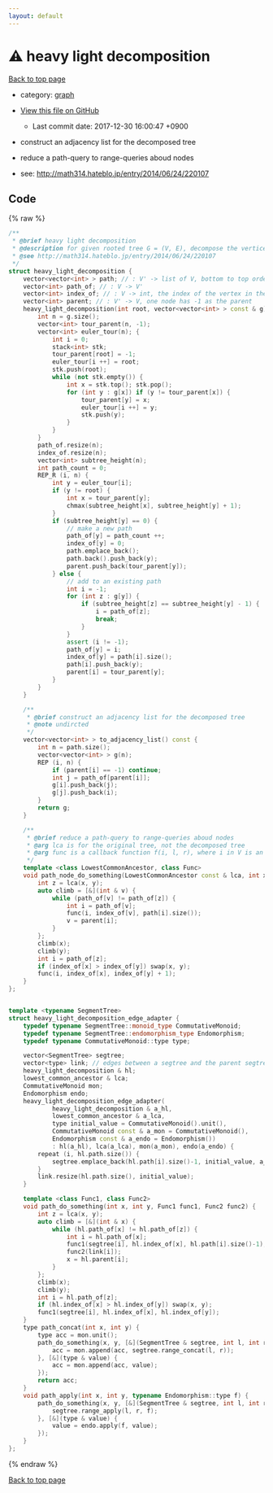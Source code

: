 ```yaml
---
layout: default
---
```


<!-- mathjax config similar to math.stackexchange -->
<script type="text/javascript" async
  src="https://cdnjs.cloudflare.com/ajax/libs/mathjax/2.7.5/MathJax.js?config=TeX-MML-AM_CHTML">
</script>
<script type="text/x-mathjax-config">
  MathJax.Hub.Config({
    TeX: { equationNumbers: { autoNumber: "AMS" }},
    tex2jax: {
      inlineMath: [ ['$','$'] ],
      processEscapes: true
    },
    "HTML-CSS": { matchFontHeight: false },
    displayAlign: "left",
    displayIndent: "2em"
  });
</script>

<script type="text/javascript" src="https://cdnjs.cloudflare.com/ajax/libs/jquery/3.4.1/jquery.min.js"></script>
<script src="https://cdn.jsdelivr.net/npm/jquery-balloon-js@1.1.2/jquery.balloon.min.js" integrity="sha256-ZEYs9VrgAeNuPvs15E39OsyOJaIkXEEt10fzxJ20+2I=" crossorigin="anonymous"></script>
<script type="text/javascript" src="../../assets/js/copy-button.js"></script>
<link rel="stylesheet" href="../../assets/css/copy-button.css" />


# :warning: heavy light decomposition
<a href="../../index.html">Back to top page</a>

* category: <a href="../../index.html#f8b0b924ebd7046dbfa85a856e4682c8">graph</a>
* <a href="{{ site.github.repository_url }}/blob/master/graph/heavy_light_decomposition.inc.cpp">View this file on GitHub</a>
    - Last commit date: 2017-12-30 16:00:47 +0900


* construct an adjacency list for the decomposed tree
* reduce a path-query to range-queries aboud nodes
* see: <a href="http://math314.hateblo.jp/entry/2014/06/24/220107">http://math314.hateblo.jp/entry/2014/06/24/220107</a>


## Code
{% raw %}
```cpp
/**
 * @brief heavy light decomposition
 * @description for given rooted tree G = (V, E), decompose the vertices to disjoint paths, and construct new small rooted tree G' = (V', E') of the disjoint paths.
 * @see http://math314.hateblo.jp/entry/2014/06/24/220107
 */
struct heavy_light_decomposition {
    vector<vector<int> > path; // : V' -> list of V, bottom to top order
    vector<int> path_of; // : V -> V'
    vector<int> index_of; // : V -> int, the index of the vertex in the path that belongs to
    vector<int> parent; // : V' -> V, one node has -1 as the parent
    heavy_light_decomposition(int root, vector<vector<int> > const & g) {
        int n = g.size();
        vector<int> tour_parent(n, -1);
        vector<int> euler_tour(n); {
            int i = 0;
            stack<int> stk;
            tour_parent[root] = -1;
            euler_tour[i ++] = root;
            stk.push(root);
            while (not stk.empty()) {
                int x = stk.top(); stk.pop();
                for (int y : g[x]) if (y != tour_parent[x]) {
                    tour_parent[y] = x;
                    euler_tour[i ++] = y;
                    stk.push(y);
                }
            }
        }
        path_of.resize(n);
        index_of.resize(n);
        vector<int> subtree_height(n);
        int path_count = 0;
        REP_R (i, n) {
            int y = euler_tour[i];
            if (y != root) {
                int x = tour_parent[y];
                chmax(subtree_height[x], subtree_height[y] + 1);
            }
            if (subtree_height[y] == 0) {
                // make a new path
                path_of[y] = path_count ++;
                index_of[y] = 0;
                path.emplace_back();
                path.back().push_back(y);
                parent.push_back(tour_parent[y]);
            } else {
                // add to an existing path
                int i = -1;
                for (int z : g[y]) {
                    if (subtree_height[z] == subtree_height[y] - 1) {
                        i = path_of[z];
                        break;
                    }
                }
                assert (i != -1);
                path_of[y] = i;
                index_of[y] = path[i].size();
                path[i].push_back(y);
                parent[i] = tour_parent[y];
            }
        }
    }

    /**
     * @brief construct an adjacency list for the decomposed tree
     * @note undircted
     */
    vector<vector<int> > to_adjacency_list() const {
        int n = path.size();
        vector<vector<int> > g(n);
        REP (i, n) {
            if (parent[i] == -1) continue;
            int j = path_of[parent[i]];
            g[i].push_back(j);
            g[j].push_back(i);
        }
        return g;
    }

    /**
     * @brief reduce a path-query to range-queries aboud nodes
     * @arg lca is for the original tree, not the decomposed tree
     * @arg func is a callback function f(i, l, r), where i in V is an index of path, [l, r) is a range on the path
     */
    template <class LowestCommonAncestor, class Func>
    void path_node_do_something(LowestCommonAncestor const & lca, int x, int y, Func func) const {
        int z = lca(x, y);
        auto climb = [&](int & v) {
            while (path_of[v] != path_of[z]) {
                int i = path_of[v];
                func(i, index_of[v], path[i].size());
                v = parent[i];
            }
        };
        climb(x);
        climb(y);
        int i = path_of[z];
        if (index_of[x] > index_of[y]) swap(x, y);
        func(i, index_of[x], index_of[y] + 1);
    }
};


template <typename SegmentTree>
struct heavy_light_decomposition_edge_adapter {
    typedef typename SegmentTree::monoid_type CommutativeMonoid;
    typedef typename SegmentTree::endomorphism_type Endomorphism;
    typedef typename CommutativeMonoid::type type;

    vector<SegmentTree> segtree;
    vector<type> link; // edges between a segtree and the parent segtree
    heavy_light_decomposition & hl;
    lowest_common_ancestor & lca;
    CommutativeMonoid mon;
    Endomorphism endo;
    heavy_light_decomposition_edge_adapter(
            heavy_light_decomposition & a_hl,
            lowest_common_ancestor & a_lca,
            type initial_value = CommutativeMonoid().unit(),
            CommutativeMonoid const & a_mon = CommutativeMonoid(),
            Endomorphism const & a_endo = Endomorphism())
            : hl(a_hl), lca(a_lca), mon(a_mon), endo(a_endo) {
        repeat (i, hl.path.size()) {
            segtree.emplace_back(hl.path[i].size()-1, initial_value, a_mon, a_endo);
        }
        link.resize(hl.path.size(), initial_value);
    }

    template <class Func1, class Func2>
    void path_do_something(int x, int y, Func1 func1, Func2 func2) {
        int z = lca(x, y);
        auto climb = [&](int & x) {
            while (hl.path_of[x] != hl.path_of[z]) {
                int i = hl.path_of[x];
                func1(segtree[i], hl.index_of[x], hl.path[i].size()-1);
                func2(link[i]);
                x = hl.parent[i];
            }
        };
        climb(x);
        climb(y);
        int i = hl.path_of[z];
        if (hl.index_of[x] > hl.index_of[y]) swap(x, y);
        func1(segtree[i], hl.index_of[x], hl.index_of[y]);
    }
    type path_concat(int x, int y) {
        type acc = mon.unit();
        path_do_something(x, y, [&](SegmentTree & segtree, int l, int r) {
            acc = mon.append(acc, segtree.range_concat(l, r));
        }, [&](type & value) {
            acc = mon.append(acc, value);
        });
        return acc;
    }
    void path_apply(int x, int y, typename Endomorphism::type f) {
        path_do_something(x, y, [&](SegmentTree & segtree, int l, int r) {
            segtree.range_apply(l, r, f);
        }, [&](type & value) {
            value = endo.apply(f, value);
        });
    }
};

```
{% endraw %}

<a href="../../index.html">Back to top page</a>

